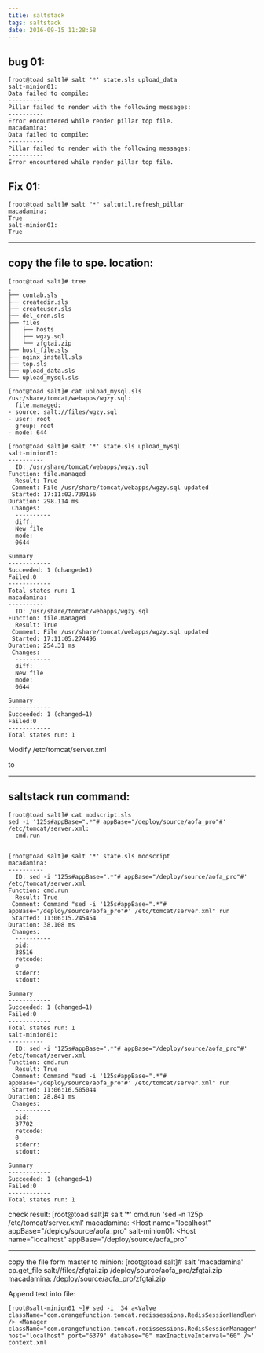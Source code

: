 ```yaml
---
title: saltstack
tags: saltstack
date: 2016-09-15 11:28:58
---
```


## bug 01: ##
    [root@toad salt]# salt '*' state.sls upload_data
    salt-minion01:
    Data failed to compile:
    ----------
    Pillar failed to render with the following messages:
    ----------
    Error encountered while render pillar top file.
    macadamina:
    Data failed to compile:
    ----------
    Pillar failed to render with the following messages:
    ----------
    Error encountered while render pillar top file.
    
## Fix 01: ##
    [root@toad salt]# salt "*" saltutil.refresh_pillar
    macadamina:
    True
    salt-minion01:
    True

----------


## copy the file to spe. location: ##
    [root@toad salt]# tree
    .
    ├── contab.sls
    ├── createdir.sls
    ├── createuser.sls
    ├── del_cron.sls
    ├── files
    │   ├── hosts
    │   ├── wgzy.sql
    │   └── zfgtai.zip
    ├── host_file.sls
    ├── nginx_install.sls
    ├── top.sls
    ├── upload_data.sls
    └── upload_mysql.sls
    
    [root@toad salt]# cat upload_mysql.sls
    /usr/share/tomcat/webapps/wgzy.sql:
      file.managed:
    - source: salt://files/wgzy.sql
    - user: root
    - group: root
    - mode: 644
    
    [root@toad salt]# salt '*' state.sls upload_mysql
    salt-minion01:
    ----------
      ID: /usr/share/tomcat/webapps/wgzy.sql
    Function: file.managed
      Result: True
     Comment: File /usr/share/tomcat/webapps/wgzy.sql updated
     Started: 17:11:02.739156
    Duration: 298.114 ms
     Changes:
      ----------
      diff:
      New file
      mode:
      0644
    
    Summary
    ------------
    Succeeded: 1 (changed=1)
    Failed:0
    ------------
    Total states run: 1
    macadamina:
    ----------
      ID: /usr/share/tomcat/webapps/wgzy.sql
    Function: file.managed
      Result: True
     Comment: File /usr/share/tomcat/webapps/wgzy.sql updated
     Started: 17:11:05.274496
    Duration: 254.31 ms
     Changes:
      ----------
      diff:
      New file
      mode:
      0644
    
    Summary
    ------------
    Succeeded: 1 (changed=1)
    Failed:0
    ------------
    Total states run: 1
    
    

Modify /etc/tomcat/server.xml
 <Host name="localhost"  appBase="webapps"
            unpackWARs="true" autoDeploy="true">
            
to
 <Host name="localhost"  appBase="/deploy/source/aofa_pro"
            unpackWARs="true" autoDeploy="true">

----------

## saltstack run command: ##
    [root@toad salt]# cat modscript.sls
    sed -i '125s#appBase=".*"# appBase="/deploy/source/aofa_pro"#' /etc/tomcat/server.xml:
      cmd.run
    
    
    [root@toad salt]# salt '*' state.sls modscript
    macadamina:
    ----------
      ID: sed -i '125s#appBase=".*"# appBase="/deploy/source/aofa_pro"#' /etc/tomcat/server.xml
    Function: cmd.run
      Result: True
     Comment: Command "sed -i '125s#appBase=".*"# appBase="/deploy/source/aofa_pro"#' /etc/tomcat/server.xml" run
     Started: 11:06:15.245454
    Duration: 38.108 ms
     Changes:
      ----------
      pid:
      38516
      retcode:
      0
      stderr:
      stdout:
    
    Summary
    ------------
    Succeeded: 1 (changed=1)
    Failed:0
    ------------
    Total states run: 1
    salt-minion01:
    ----------
      ID: sed -i '125s#appBase=".*"# appBase="/deploy/source/aofa_pro"#' /etc/tomcat/server.xml
    Function: cmd.run
      Result: True
     Comment: Command "sed -i '125s#appBase=".*"# appBase="/deploy/source/aofa_pro"#' /etc/tomcat/server.xml" run
     Started: 11:06:16.505044
    Duration: 28.841 ms
     Changes:
      ----------
      pid:
      37702
      retcode:
      0
      stderr:
      stdout:
    
    Summary
    ------------
    Succeeded: 1 (changed=1)
    Failed:0
    ------------
    Total states run: 1

check result:
    [root@toad salt]# salt '*' cmd.run 'sed -n 125p /etc/tomcat/server.xml'
    macadamina:
      <Host name="localhost"   appBase="/deploy/source/aofa_pro"
    salt-minion01:
      <Host name="localhost"   appBase="/deploy/source/aofa_pro"

----------
copy the file form master to minion:
    [root@toad salt]# salt 'macadamina' cp.get_file salt://files/zfgtai.zip /deploy/source/aofa_pro/zfgtai.zip
    macadamina:
    /deploy/source/aofa_pro/zfgtai.zip
    
    
Append text into file:

    [root@salt-minion01 ~]# sed -i '34 a<Valve className="com.orangefunction.tomcat.redissessions.RedisSessionHandlerValve" /> <Manager className="com.orangefunction.tomcat.redissessions.RedisSessionManager" host="localhost" port="6379" database="0" maxInactiveInterval="60" />' context.xml
